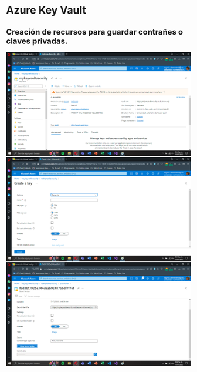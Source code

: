 # Azure Key Vault

## Creación de recursos para guardar contrañes o claves privadas.
![screenshot](Images\1.png)
![screenshot](Images\2.png)
![screenshot](Images\3.png)

#

